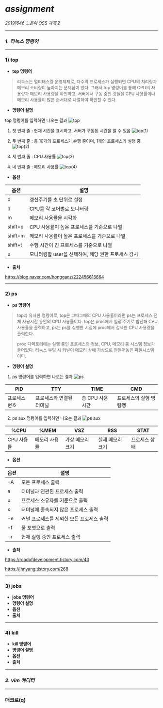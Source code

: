 # ***assignment***
*20191646 노은아 OSS 과제 2*

-----
### *1. 리눅스 명령어*
-----
### 1) top
+ **top 명령어**

>리눅스는 멀티태스킹 운영체제로, 다수의 프로세스가 실행되면 CPU의 처리량과 메모리 소비량이 높아지는 문제점이 있다. 그래서 top 명령어를 통해 CPU의 사용량과 메모리 사용량을 확인하고, 서버에서 구동 중인 것들을 CPU 사용률이나 메모리 사용률이 많은 순서대로 나열하여 확인할 수 있다.

+ **명령어 설명**

top 명령어를 입력하면 나오는 결과
![top](https://user-images.githubusercontent.com/105151146/170634656-24c7fa0d-b86f-4423-af75-fea87c01f844.PNG)

1. 첫 번째 줄 : 현재 시간을 표시하고, 서버가 구동된 시간을 알 수 있음
![top(1)](https://user-images.githubusercontent.com/105151146/170634988-a8120b0b-6ed5-4db7-806a-82a7220e4690.PNG)

2. 두 번째 줄 : 총 10개의 프로세스가 수행 중이며, 1개의 프로세스가 실행 중
![top(2)](https://user-images.githubusercontent.com/105151146/170635277-10b6c31c-3afb-4b45-b621-4e8956b37090.PNG)

3. 세 번째 줄 : CPU 사용률
![top(3)](https://user-images.githubusercontent.com/105151146/170635380-d28185d2-4a5d-488b-ab25-e1dccdb1c94c.PNG)

4. 네 번째 줄 : 메모리 사용률
![top(4)](https://user-images.githubusercontent.com/105151146/170635460-bdf54763-6f31-4216-a03f-f9ec3c8f9ff8.PNG)

+ **옵션**

|옵션|설명|
|---|---|
|d|갱신주기를 초 단위로 설정|
|1|CPU를 각 코어별로 모니터링|
|m|메모리 사용률을 시각화|
|shift+p|CPU 사용률이 높은 프로세스를 기준으로 나열|
|shift+m|메모리 사용률이 높은 프로세스를 기준으로 나열|
|shift+t|수행 시간이 긴 프로세스를 기준으로 나열|
|u|모니터링할 user을 선택하여, 해당 권한 프로세스 감시|

+ **출처**

<https://blog.naver.com/hongganz/222456616664>

-----
### 2) ps
+ **ps 명령어**

> top과 유사한 명령어로, top은 그때그때의 CPU 사용률이라면 ps는 프로세스 전체 사용시간 동안의 CPU 사용률이다. top은 proc에서 일정 주기로 합산해 CPU 사용률을 출력하고, ps는 ps를 실행한 시점에 proc에서 검색한 CPU 사용량을 출력한다. 
>
> proc 디렉토리에는 실행 중인 프로세스의 정보, CPU, 메모리 등 시스템 정보가 들어있다. 리눅스 부팅 시 커널이 메모리 상에 가상으로 만들어놓은 파일시스템이다.

+ **명령어 설명**

1. ps 명령어를 입력하면 나오는 결과
![ps](https://user-images.githubusercontent.com/105151146/170639546-ad27b932-1b82-4661-a1d3-40a6c6add520.PNG)

|PID|TTY|TIME|CMD|
|---|---|---|---|
|프로세스 번호|프로세스와 연결된 터미널|총 CPU 사용 시간|프로세스의 실행 명령행|

2. ps aux 명령어를 입력하면 나오는 결과
![ps aux](https://user-images.githubusercontent.com/105151146/170640778-527d4103-bae2-4223-ab99-ab254ae8ecbf.PNG)

|%CPU|%MEM|VSZ|RSS|STAT|
|---|---|---|---|---|
|CPU 사용률|메모리 사용률|가상 메모리 크기|실제 메모리 크기|프로세스 상태|

+ **옵션**

|옵션|설명|
|---|---|
|-A|모든 프로세스 출력|
|a|터미널과 연관된 프로세스 출력|
|u|프로세스 소유자를 기준으로 출력|
|x|터미널에 종속되지 않은 프로세스 출력|
|-e|커널 프로세스를 제외한 모든 프로세스 출력|
|-f|풀 포맷으로 출력|
|-r|현재 실행 중인 프로세스 출력|


+ **출처**

<https://roadofdevelopment.tistory.com/43>

<https://jhnyang.tistory.com/268>

-----
### 3) jobs
+ **jobs 명령어**
+ **명령어 설명**
+ **옵션**
+ **출처**

-----
### 4) kill
+ **kill 명령어**
+ **명령어 설명**
+ **옵션**
+ **출처**

-----
### *2. vim 에디터*
-----
### 매크로(q)
